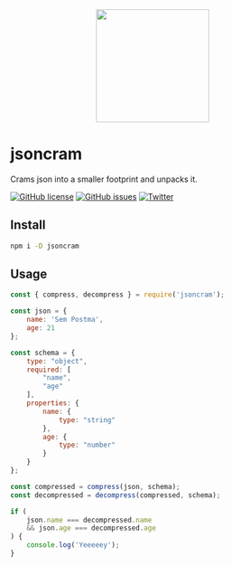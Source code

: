 <div align="center">
  <a href="https://www.json.org">
    <img width="200" height="200" vspace="" hspace="25"
      src="https://worldvectorlogo.com/logos/json.svg">
  </a>
</div>

# jsoncram

Crams json into a smaller footprint and unpacks it.

[![GitHub license](https://img.shields.io/github/license/sempostma/jsoncram.svg)](https://github.com/LesterGallagher/jsoncram/blob/master/LICENSE)
[![GitHub issues](https://img.shields.io/github/issues/sempostma/jsoncram.svg)](https://github.com/LesterGallagher/jsoncram/issues)
[![Twitter](https://img.shields.io/twitter/url/https/www.npmjs.com/package/jsoncram.svg?style=social)](https://twitter.com/intent/tweet?text=Wow:&url=https%3A%2F%2Fwww.npmjs.com%2Fpackage%2Fjsoncram)

## Install

```bash
npm i -D jsoncram
```

## Usage

```javascript
const { compress, decompress } = require('jsoncram');

const json = {
    name: 'Sem Postma',
    age: 21
};

const schema = {
    type: "object",
    required: [
        "name",
        "age"
    ],
    properties: {
        name: {
            type: "string"
        },
        age: {
            type: "number"
        }
    }
};

const compressed = compress(json, schema);
const decompressed = decompress(compressed, schema);

if (
    json.name === decompressed.name
    && json.age === decompressed.age
) {
    console.log('Yeeeeey');
}

```
